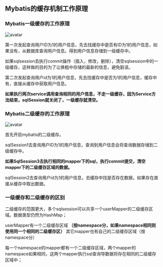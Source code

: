 ## Mybatis的缓存机制工作原理
  ### Mybatis一级缓存的工作原理
  
  ![avatar](https://img-blog.csdn.net/20150726164134583?watermark/2/text/aHR0cDovL2Jsb2cuY3Nkbi5uZXQv/font/5a6L5L2T/fontsize/400/fill/I0JBQkFCMA==/dissolve/70/gravity/Center)
  
  第一次发起查询用户ID为1的用户信息，先去找缓存中是否有ID为1的用户信息，如果没有，从数据库查询用户信息。得到用户信息存储到一级缓存中。
  
  如果sqlsession去执行commit操作（插入，修改，删除），清空sqlsession中的一级缓存，这样做的目的为了让换粗中存储的最新的信息，避免脏读。
  
  第二次发起查询用户id为1的用户信息，先去找缓存中是否为1的用户信息，缓存中有，直接从缓存中获取用户信息。
  
  **如果执行两次service调用查询相同的用户信息，不走一级缓存，因为Service方法结束，sqlSession就关闭了，一级缓存就清空。**
 
 ### Mybatis二级缓存的工作原理
 
 ![avatar](https://img-blog.csdn.net/20150726164234783?watermark/2/text/aHR0cDovL2Jsb2cuY3Nkbi5uZXQv/font/5a6L5L2T/fontsize/400/fill/I0JBQkFCMA==/dissolve/70/gravity/Center)
 
 首先开启mybatis的二级缓存。
 
  sqlSession1去查询用户ID为1的用户信息，查询到用户信息会将查询数据存储到二级缓存中。
  
  **如果SqlSession3去执行相同的mapper下的sql，执行commit提交，清空mapper下的二级缓存区域的数据。**
  
  sqlSession2去查询用户id为1的用户信息，去缓存中找是否存在数据，如果存在直接从缓存中取出数据。

### 一级缓存和二级缓存的区别
  二级缓存的范围更大，多个sqlsession可以共享一个userMapper的二级缓存区域。数据类型仍然为HashMap；
  
  userMapper有一个二级缓存区域 **（按namespace分，如果namespace相同则使用同一个相同的二级缓存区）** 其它mapper也有自己的二级缓存区域（按namespace分）
  
  每一个namespace的mapper都有一个二级缓存区域，两个mapper的namespace如果相同，这两个mapper执行sql查询导数据将存在相同的二级缓存区域中；
